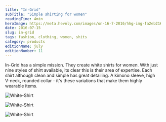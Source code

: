 ```yaml
---
title: "In-Grid"
subTitle: "Simple shirting for women"
readingTime: 4min
heroImage: https://meta.hevnly.com/images/on-16-7-2016/hhg-img-fa2eb216-99c0-4665-988e-ec52239dba28.png
date: 2016-07-15
slug: in-grid
tags: fashion, clothing, women, shits
category: products
editionName: july
editionNumber: 11
---
```


In-Grid has a simple mission. They create white shirts for women. With just nine styles of shirt available, its clear this is their area of expertise. Each shirt although clean and simple has great detailing. A kimono sleeve, high V-neck, rounded collar - it's these variations that make them highly wearable items.

![White-Shirt](https://meta.hevnly.com/images/on-16-7-2016/hhg-img-b465d3e3-66e9-4ff9-89c1-1748ce73e9d1.png)

![White-Shirt](https://meta.hevnly.com/images/on-16-7-2016/hhg-img-46e360dd-7664-4f79-aa9d-eade32d47ec0.png)

![White-Shirt](https://meta.hevnly.com/images/on-16-7-2016/hhg-img-98496200-6849-4c02-bdd6-84a4662c9a7f.png)
